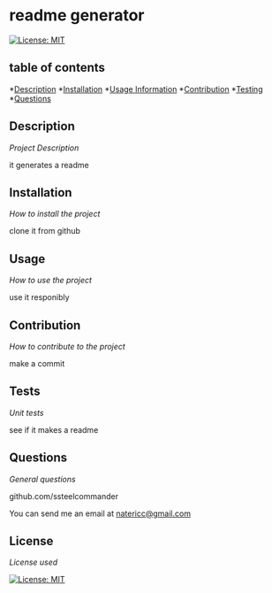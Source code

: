 # readme generator

  [![License: MIT](https://img.shields.io/badge/License-MIT-yellow.svg)](https://opensource.org/licenses/MIT)

  ## table of contents
  *[Description](#description)
  *[Installation](#installation)
  *[Usage Information](#usage)
  *[Contribution](#contribution)
  *[Testing](#tests)
  *[Questions](#questions)


  ## Description
  *Project Description*

  it generates a readme


  ## Installation
  *How to install the project*

  clone it from github


  ## Usage
  *How to use the project*

  use it responibly


  ## Contribution
  *How to contribute to the project*

  make a commit


  ## Tests
  *Unit tests*

  see if it makes a readme

  ## Questions
  *General questions*

  github.com/ssteelcommander

  You can send me an email at natericc@gmail.com

  ## License
  *License used*

  [![License: MIT](https://img.shields.io/badge/License-MIT-yellow.svg)](https://opensource.org/licenses/MIT)
